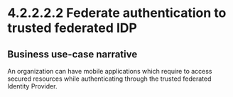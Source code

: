 # 4.2.2.2.2 Federate authentication to trusted federated IDP

## Business use-case narrative
An organization can have mobile applications which require to access secured resources while authenticating through the 
trusted federated Identity Provider. 


